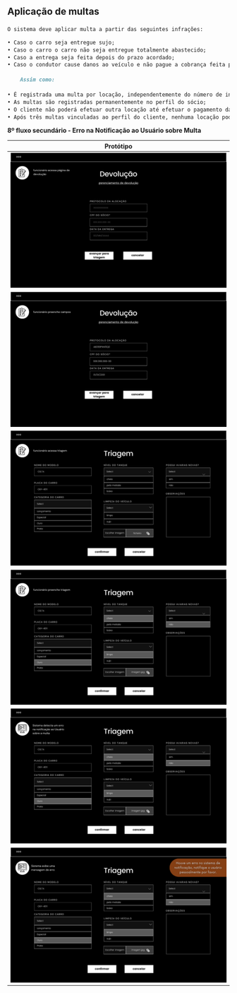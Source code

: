 ## Aplicação de multas

`O sistema deve aplicar multa a partir das seguintes infrações:`
```markdown
• Caso o carro seja entregue sujo;
• Caso o carro o carro não seja entregue totalmente abastecido;
• Caso a entrega seja feita depois do prazo acordado;
• Caso o condutor cause danos ao veículo e não pague a cobrança feita pela locadora.

	Assim como:

• É registrada uma multa por locação, independentemente do número de infrações cometidas;
• As multas são registradas permanentemente no perfil do sócio;
• O cliente não poderá efetuar outra locação até efetuar o pagamento da multa.
• Após três multas vinculadas ao perfil do cliente, nenhuma locação poderá ser mais efetuada.

```


**8º fluxo secundário - Erro na Notificação ao Usuário sobre Multa**

| Protótipo |
| --- |
| ![](../img-fluxos/req-05/61.png) |
| ![](../img-fluxos/req-05/62.png) |
| ![](../img-fluxos/req-05/63.png)|
| ![](../img-fluxos/req-05/64.png)|
| ![](../img-fluxos/req-05/65.png) |
| ![](../img-fluxos/req-05/66.png) |

